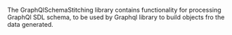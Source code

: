 The GraphQlSchemaStitching library contains functionality for processing GraphQl SDL schema, to be used by Graphql library to build objects fro the data generated.
